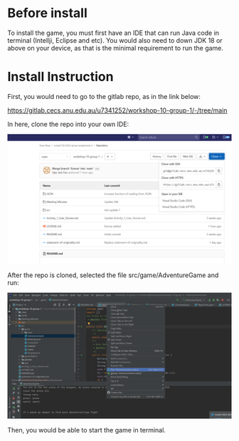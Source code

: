 # Before install

To install the game, you must first have an IDE that can run Java code in terminal (Intellji, Eclipse and etc). You would also need to down JDK 18 or above on your device, as that is the minimal requirement to run the game.

# Install Instruction

First, you would need to go to the gitlab repo, as in the link below:

https://gitlab.cecs.anu.edu.au/u7341252/workshop-10-group-1/-/tree/main

In here, clone the repo into your own IDE:

![image](uploads/20d40a565325651a1142e289d1d17dd6/image.png)

After the repo is cloned, selected the file src/game/AdventureGame and run:

![image](uploads/9baef4f8359b44ed8442bb9e27b92e65/image.png)

Then, you would be able to start the game in terminal.